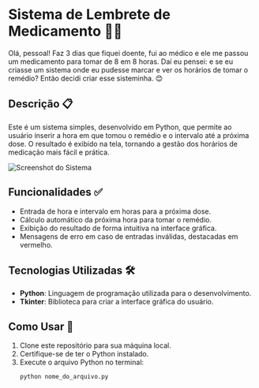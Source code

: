 # Sistema de Lembrete de Medicamento 💊⏰

Olá, pessoal! Faz 3 dias que fiquei doente, fui ao médico e ele me passou um medicamento para tomar de 8 em 8 horas. Daí eu pensei: e se eu criasse um sistema onde eu pudesse marcar e ver os horários de tomar o remédio? Então decidi criar esse sisteminha. 😊

## Descrição 📋

Este é um sistema simples, desenvolvido em Python, que permite ao usuário inserir a hora em que tomou o remédio e o intervalo até a próxima dose. O resultado é exibido na tela, tornando a gestão dos horários de medicação mais fácil e prática.

![Screenshot do Sistema](link_da_imagem_aqui)

## Funcionalidades ✅

- Entrada de hora e intervalo em horas para a próxima dose.
- Cálculo automático da próxima hora para tomar o remédio.
- Exibição do resultado de forma intuitiva na interface gráfica.
- Mensagens de erro em caso de entradas inválidas, destacadas em vermelho.

## Tecnologias Utilizadas 🛠️

- **Python**: Linguagem de programação utilizada para o desenvolvimento.
- **Tkinter**: Biblioteca para criar a interface gráfica do usuário.

## Como Usar 🚀

1. Clone este repositório para sua máquina local.
2. Certifique-se de ter o Python instalado.
3. Execute o arquivo Python no terminal:
   ```bash
   python nome_do_arquivo.py
